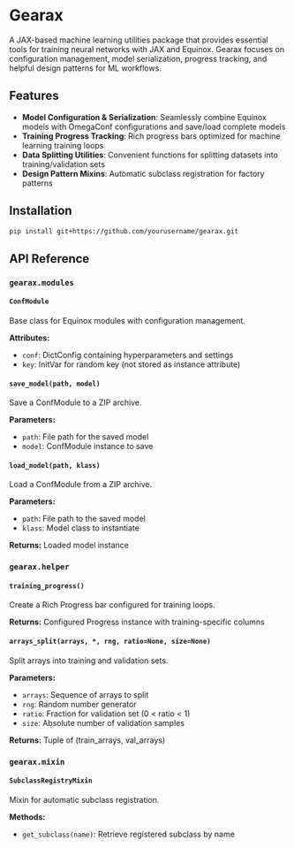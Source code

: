 # Gearax

A JAX-based machine learning utilities package that provides essential tools for training neural networks with JAX and Equinox. Gearax focuses on configuration management, model serialization, progress tracking, and helpful design patterns for ML workflows.

## Features

- **Model Configuration & Serialization**: Seamlessly combine Equinox models with OmegaConf configurations and save/load complete models
- **Training Progress Tracking**: Rich progress bars optimized for machine learning training loops
- **Data Splitting Utilities**: Convenient functions for splitting datasets into training/validation sets
- **Design Pattern Mixins**: Automatic subclass registration for factory patterns

## Installation

```bash
pip install git+https://github.com/yourusername/gearax.git
```

## API Reference

### `gearax.modules`

#### `ConfModule`
Base class for Equinox modules with configuration management.

**Attributes:**
- `conf`: DictConfig containing hyperparameters and settings
- `key`: InitVar for random key (not stored as instance attribute)

#### `save_model(path, model)`
Save a ConfModule to a ZIP archive.

**Parameters:**
- `path`: File path for the saved model
- `model`: ConfModule instance to save

#### `load_model(path, klass)`
Load a ConfModule from a ZIP archive.

**Parameters:**
- `path`: File path to the saved model
- `klass`: Model class to instantiate

**Returns:** Loaded model instance

### `gearax.helper`

#### `training_progress()`
Create a Rich Progress bar configured for training loops.

**Returns:** Configured Progress instance with training-specific columns

#### `arrays_split(arrays, *, rng, ratio=None, size=None)`
Split arrays into training and validation sets.

**Parameters:**
- `arrays`: Sequence of arrays to split
- `rng`: Random number generator
- `ratio`: Fraction for validation set (0 < ratio < 1)
- `size`: Absolute number of validation samples

**Returns:** Tuple of (train_arrays, val_arrays)

### `gearax.mixin`

#### `SubclassRegistryMixin`
Mixin for automatic subclass registration.

**Methods:**
- `get_subclass(name)`: Retrieve registered subclass by name
